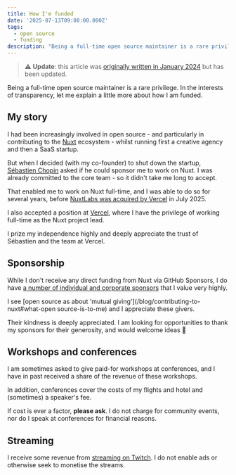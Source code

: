 ```yaml
---
title: How I'm funded
date: '2025-07-13T09:00:00.000Z'
tags:
  - open source
  - funding
description: "Being a full-time open source maintainer is a rare privilege. In the interests of transparency, let me explain a little more about how I am funded."
---
```


> ⚠️ **Update**: this article was [originally written in January 2024](https://github.com/danielroe/roe.dev/pull/1359) but has been updated.

Being a full-time open source maintainer is a rare privilege. In the interests of transparency, let me explain a little more about how I am funded.

## My story

I had been increasingly involved in open source - and particularly in contributing to the [Nuxt](https://nuxt.com/) ecosystem - whilst running first a creative agency and then a SaaS startup.

But when I decided (with my co-founder) to shut down the startup, [Sébastien Chopin](https://atinux.com/) asked if he could sponsor me to work on Nuxt. I was already committed to the core team - so it didn't take me long to accept.

That enabled me to work on Nuxt full-time, and I was able to do so for several years, before [NuxtLabs was acquired by Vercel](https://vercel.com/blog/nuxtlabs-joins-vercel) in July 2025.

I also accepted a position at [Vercel](https://vercel.com/), where I have the privilege of working full-time as the Nuxt project lead.

I prize my independence highly and deeply appreciate the trust of Sébastien and the team at Vercel.

## Sponsorship

While I don't receive any direct funding from Nuxt via GitHub Sponsors, I do have [a number of individual and corporate sponsors](https://github.com/sponsors/danielroe) that I value very highly.

I see [open source as about 'mutual giving'](/blog/contributing-to-nuxt#what-open source-is-to-me) and I appreciate these givers.

<!-- TODO: sponsor carousel -->

Their kindness is deeply appreciated. I am looking for opportunities to thank my sponsors for their generosity, and would welcome ideas 🙏

## Workshops and conferences

I am sometimes asked to give paid-for workshops at conferences, and I have in past received a share of the revenue of these workshops.

In addition, conferences cover the costs of my flights and hotel and (sometimes) a speaker's fee.

If cost is ever a factor, **please ask**. I do not charge for community events, nor do I speak at conferences for financial reasons.

## Streaming

I receive some revenue from [streaming on Twitch](https://www.twitch.tv/danielroe). I do not enable ads or otherwise seek to monetise the streams.
